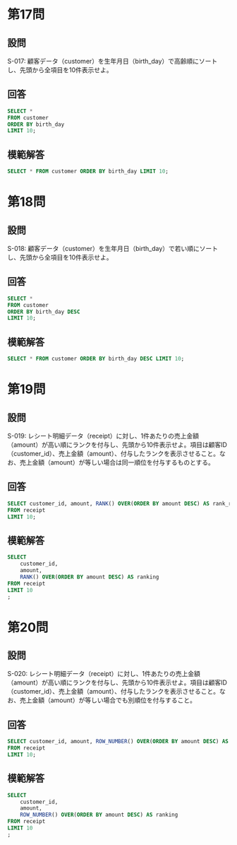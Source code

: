 # 第17問
## 設問
S-017: 顧客データ（customer）を生年月日（birth_day）で高齢順にソートし、先頭から全項目を10件表示せよ。
  
## 回答
```sql
SELECT *
FROM customer
ORDER BY birth_day
LIMIT 10;
```
  
## 模範解答
```sql
SELECT * FROM customer ORDER BY birth_day LIMIT 10;
```
  

# 第18問
## 設問
S-018: 顧客データ（customer）を生年月日（birth_day）で若い順にソートし、先頭から全項目を10件表示せよ。
  
## 回答
```sql
SELECT *
FROM customer
ORDER BY birth_day DESC
LIMIT 10;
```
  
## 模範解答
```sql
SELECT * FROM customer ORDER BY birth_day DESC LIMIT 10;
```
  


# 第19問
## 設問
S-019: レシート明細データ（receipt）に対し、1件あたりの売上金額（amount）が高い順にランクを付与し、先頭から10件表示せよ。項目は顧客ID（customer_id）、売上金額（amount）、付与したランクを表示させること。なお、売上金額（amount）が等しい場合は同一順位を付与するものとする。
  
## 回答
```sql
SELECT customer_id, amount, RANK() OVER(ORDER BY amount DESC) AS rank_result
FROM receipt
LIMIT 10;
```
  
## 模範解答
```sql
SELECT
    customer_id,
    amount,
    RANK() OVER(ORDER BY amount DESC) AS ranking 
FROM receipt
LIMIT 10
;
```

# 第20問
## 設問
S-020: レシート明細データ（receipt）に対し、1件あたりの売上金額（amount）が高い順にランクを付与し、先頭から10件表示せよ。項目は顧客ID（customer_id）、売上金額（amount）、付与したランクを表示させること。なお、売上金額（amount）が等しい場合でも別順位を付与すること。
  
## 回答
```sql
SELECT customer_id, amount, ROW_NUMBER() OVER(ORDER BY amount DESC) AS rank_result
FROM receipt
LIMIT 10;
```
  
## 模範解答
```sql
SELECT
    customer_id,
    amount,
    ROW_NUMBER() OVER(ORDER BY amount DESC) AS ranking 
FROM receipt
LIMIT 10
;
```
